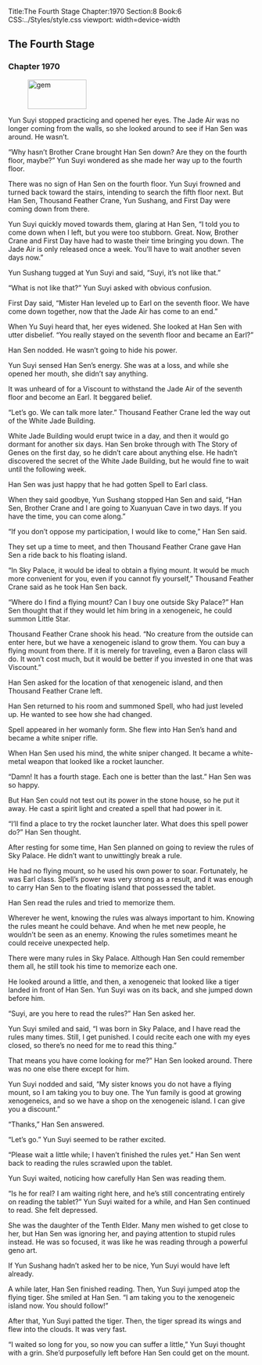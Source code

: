 Title:The Fourth Stage 
Chapter:1970 
Section:8 
Book:6 
CSS:../Styles/style.css 
viewport: width=device-width
  
## The Fourth Stage
### Chapter 1970 
<figure>
	<img src="../Images/gem.gif" alt="gem" id="gem" width="120" height="60" />
</figure>
  

  
  Yun Suyi stopped practicing and opened her eyes. The Jade Air was no longer coming from the walls, so she looked around to see if Han Sen was around. He wasn’t.

“Why hasn’t Brother Crane brought Han Sen down? Are they on the fourth floor, maybe?” Yun Suyi wondered as she made her way up to the fourth floor.

There was no sign of Han Sen on the fourth floor. Yun Suyi frowned and turned back toward the stairs, intending to search the fifth floor next. But Han Sen, Thousand Feather Crane, Yun Sushang, and First Day were coming down from there.

Yun Suyi quickly moved towards them, glaring at Han Sen, “I told you to come down when I left, but you were too stubborn. Great. Now, Brother Crane and First Day have had to waste their time bringing you down. The Jade Air is only released once a week. You’ll have to wait another seven days now.”

Yun Sushang tugged at Yun Suyi and said, “Suyi, it’s not like that.”

“What is not like that?” Yun Suyi asked with obvious confusion.

First Day said, “Mister Han leveled up to Earl on the seventh floor. We have come down together, now that the Jade Air has come to an end.”

When Yu Suyi heard that, her eyes widened. She looked at Han Sen with utter disbelief. “You really stayed on the seventh floor and became an Earl?”

Han Sen nodded. He wasn’t going to hide his power.

Yun Suyi sensed Han Sen’s energy. She was at a loss, and while she opened her mouth, she didn’t say anything.

It was unheard of for a Viscount to withstand the Jade Air of the seventh floor and become an Earl. It beggared belief.

“Let’s go. We can talk more later.” Thousand Feather Crane led the way out of the White Jade Building.

White Jade Building would erupt twice in a day, and then it would go dormant for another six days. Han Sen broke through with The Story of Genes on the first day, so he didn’t care about anything else. He hadn’t discovered the secret of the White Jade Building, but he would fine to wait until the following week.

Han Sen was just happy that he had gotten Spell to Earl class.

When they said goodbye, Yun Sushang stopped Han Sen and said, “Han Sen, Brother Crane and I are going to Xuanyuan Cave in two days. If you have the time, you can come along.”

“If you don’t oppose my participation, I would like to come,” Han Sen said.

They set up a time to meet, and then Thousand Feather Crane gave Han Sen a ride back to his floating island.

“In Sky Palace, it would be ideal to obtain a flying mount. It would be much more convenient for you, even if you cannot fly yourself,” Thousand Feather Crane said as he took Han Sen back.

“Where do I find a flying mount? Can I buy one outside Sky Palace?” Han Sen thought that if they would let him bring in a xenogeneic, he could summon Little Star.

Thousand Feather Crane shook his head. “No creature from the outside can enter here, but we have a xenogeneic island to grow them. You can buy a flying mount from there. If it is merely for traveling, even a Baron class will do. It won’t cost much, but it would be better if you invested in one that was Viscount.”

Han Sen asked for the location of that xenogeneic island, and then Thousand Feather Crane left.

Han Sen returned to his room and summoned Spell, who had just leveled up. He wanted to see how she had changed.

Spell appeared in her womanly form. She flew into Han Sen’s hand and became a white sniper rifle.

When Han Sen used his mind, the white sniper changed. It became a white-metal weapon that looked like a rocket launcher.

“Damn! It has a fourth stage. Each one is better than the last.” Han Sen was so happy.

But Han Sen could not test out its power in the stone house, so he put it away. He cast a spirit light and created a spell that had power in it.

“I’ll find a place to try the rocket launcher later. What does this spell power do?” Han Sen thought.

After resting for some time, Han Sen planned on going to review the rules of Sky Palace. He didn’t want to unwittingly break a rule.

He had no flying mount, so he used his own power to soar. Fortunately, he was Earl class. Spell’s power was very strong as a result, and it was enough to carry Han Sen to the floating island that possessed the tablet.

Han Sen read the rules and tried to memorize them.

Wherever he went, knowing the rules was always important to him. Knowing the rules meant he could behave. And when he met new people, he wouldn’t be seen as an enemy. Knowing the rules sometimes meant he could receive unexpected help.

There were many rules in Sky Palace. Although Han Sen could remember them all, he still took his time to memorize each one.

He looked around a little, and then, a xenogeneic that looked like a tiger landed in front of Han Sen. Yun Suyi was on its back, and she jumped down before him.

“Suyi, are you here to read the rules?” Han Sen asked her.

Yun Suyi smiled and said, “I was born in Sky Palace, and I have read the rules many times. Still, I get punished. I could recite each one with my eyes closed, so there’s no need for me to read this thing.”

That means you have come looking for me?” Han Sen looked around. There was no one else there except for him.

Yun Suyi nodded and said, “My sister knows you do not have a flying mount, so I am taking you to buy one. The Yun family is good at growing xenogeneics, and so we have a shop on the xenogeneic island. I can give you a discount.”

“Thanks,” Han Sen answered.

“Let’s go.” Yun Suyi seemed to be rather excited.

“Please wait a little while; I haven’t finished the rules yet.” Han Sen went back to reading the rules scrawled upon the tablet.

Yun Suyi waited, noticing how carefully Han Sen was reading them.

“Is he for real? I am waiting right here, and he’s still concentrating entirely on reading the tablet?” Yun Suyi waited for a while, and Han Sen continued to read. She felt depressed.

She was the daughter of the Tenth Elder. Many men wished to get close to her, but Han Sen was ignoring her, and paying attention to stupid rules instead. He was so focused, it was like he was reading through a powerful geno art.

If Yun Sushang hadn’t asked her to be nice, Yun Suyi would have left already.

A while later, Han Sen finished reading. Then, Yun Suyi jumped atop the flying tiger. She smiled at Han Sen. “I am taking you to the xenogeneic island now. You should follow!”

After that, Yun Suyi patted the tiger. Then, the tiger spread its wings and flew into the clouds. It was very fast.

“I waited so long for you, so now you can suffer a little,” Yun Suyi thought with a grin. She’d purposefully left before Han Sen could get on the mount.
